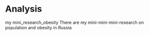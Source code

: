 # Analysis
my mini_research_obesity
There are my mini-mini-mini-research on population and obesity in Russia
